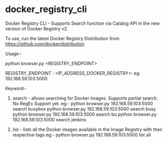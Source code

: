 # docker_registry_cli
Docker Registry CLI - Supports Search function via Catalog API in the new version of Docker Registry v2. 

To use, run the latest Docker Registry Distribution from https://github.com/docker/distribution

Usage:-

python browser.py <REGISTRY_ENDPOINT> <keyword> <options>

REGISTRY_ENDPOINT : <IP_ADDRESS_DOCKER_REGISTRY>:<PORT> eg: 192.168.59.103:5000

Keyword:-
1. search - allows searching for Docker Images. Supports partial search. No RegEx Support yet. 
eg:-
python browser.py 192.168.59.103:5000 search busybox
python browser.py 192.168.59.103:5000 search busy
python browser.py 192.168.59.103:5000 search bu
python browser.py 192.168.59.103:5000 search jenkins


2. list - lists all the Docker images available in the Image Registry with their respective tags 
eg:- 
python browser.py 192.168.59.103:5000 list all



